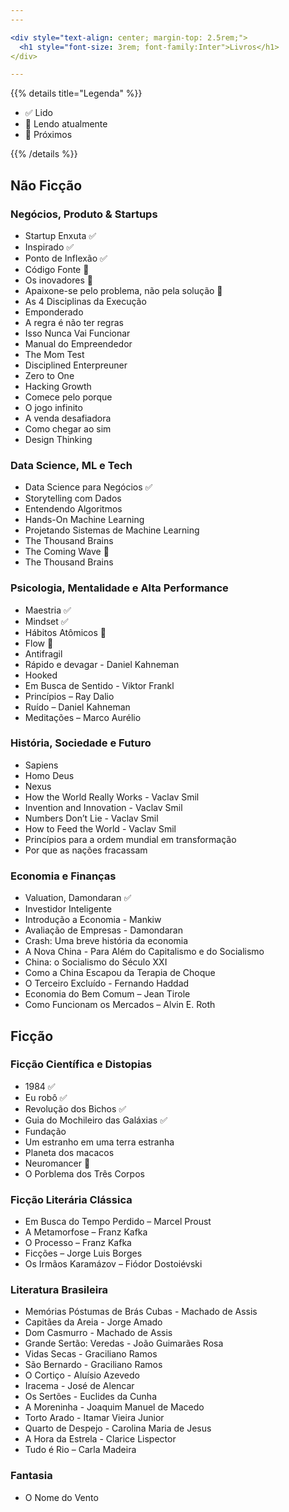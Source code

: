 ```yaml
---
---

<div style="text-align: center; margin-top: 2.5rem;">
  <h1 style="font-size: 3rem; font-family:Inter">Livros</h1>
</div>

---
```


{{% details title="Legenda" %}}

- ✅ Lido
- 📖 Lendo atualmente
- 📌 Próximos

{{% /details %}}


## Não Ficção

### Negócios, Produto & Startups
- Startup Enxuta ✅
- Inspirado ✅
- Ponto de Inflexão ✅
- Código Fonte 📌
- Os inovadores 📌
- Apaixone-se pelo problema, não pela solução 📌
- As 4 Disciplinas da Execução
- Emponderado
- A regra é não ter regras
- Isso Nunca Vai Funcionar
- Manual do Empreendedor
- The Mom Test
- Disciplined Enterpreuner
- Zero to One
- Hacking Growth
- Comece pelo porque
- O jogo infinito
- A venda desafiadora
- Como chegar ao sim
- Design Thinking


### Data Science, ML e Tech
- Data Science para Negócios ✅
- Storytelling com Dados
- Entendendo Algoritmos
- Hands-On Machine Learning
- Projetando Sistemas de Machine Learning
- The Thousand Brains
- The Coming Wave 📌
- The Thousand Brains


### Psicologia, Mentalidade e Alta Performance
- Maestria ✅
- Mindset ✅
- Hábitos Atômicos 📖
- Flow 📌
- Antifragil
- Rápido e devagar - Daniel Kahneman
- Hooked
- Em Busca de Sentido - Viktor Frankl
- Princípios – Ray Dalio
- Ruído – Daniel Kahneman
- Meditações – Marco Aurélio


### História, Sociedade e Futuro
- Sapiens
- Homo Deus
- Nexus
- How the World Really Works - Vaclav Smil
- Invention and Innovation - Vaclav Smil
- Numbers Don’t Lie - Vaclav Smil
- How to Feed the World - Vaclav Smil
- Princípios para a ordem mundial em transformação
- Por que as nações fracassam


### Economia e Finanças
- Valuation, Damondaran ✅
- Investidor Inteligente
- Introdução a Economia - Mankiw 
- Avaliação de Empresas - Damondaran
- Crash: Uma breve história da economia
- A Nova China - Para Além do Capitalismo e do Socialismo
- China: o Socialismo do Século XXI 
- Como a China Escapou da Terapia de Choque
- O Terceiro Excluído - Fernando Haddad
- Economia do Bem Comum – Jean Tirole
- Como Funcionam os Mercados – Alvin E. Roth


## Ficção

### Ficção Científica e Distopias
- 1984 ✅
- Eu robô ✅
- Revolução dos Bichos ✅ 
- Guia do Mochileiro das Galáxias ✅
- Fundação
- Um estranho em uma terra estranha
- Planeta dos macacos
- Neuromancer 📖
- O Porblema dos Três Corpos

### Ficção Literária Clássica
- Em Busca do Tempo Perdido – Marcel Proust
- A Metamorfose – Franz Kafka
- O Processo – Franz Kafka
- Ficções – Jorge Luis Borges
- Os Irmãos Karamázov – Fiódor Dostoiévski


### Literatura Brasileira
- Memórias Póstumas de Brás Cubas - Machado de Assis
- Capitães da Areia - Jorge Amado
- Dom Casmurro - Machado de Assis
- Grande Sertão: Veredas - João Guimarães Rosa
- Vidas Secas - Graciliano Ramos
- São Bernardo - Graciliano Ramos
- O Cortiço - Aluísio Azevedo
- Iracema - José de Alencar
- Os Sertões - Euclides da Cunha
- A Moreninha - Joaquim Manuel de Macedo
- Torto Arado - Itamar Vieira Junior
- Quarto de Despejo - Carolina Maria de Jesus
- A Hora da Estrela - Clarice Lispector
- Tudo é Rio – Carla Madeira


### Fantasia
- O Nome do Vento

